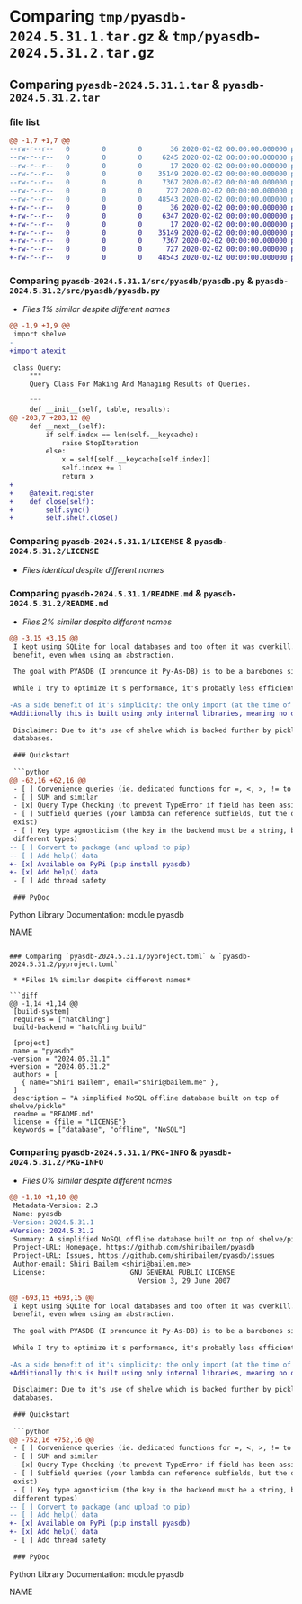 # Comparing `tmp/pyasdb-2024.5.31.1.tar.gz` & `tmp/pyasdb-2024.5.31.2.tar.gz`

## Comparing `pyasdb-2024.5.31.1.tar` & `pyasdb-2024.5.31.2.tar`

### file list

```diff
@@ -1,7 +1,7 @@
--rw-r--r--   0        0        0       36 2020-02-02 00:00:00.000000 pyasdb-2024.5.31.1/src/pyasdb/__init__.py
--rw-r--r--   0        0        0     6245 2020-02-02 00:00:00.000000 pyasdb-2024.5.31.1/src/pyasdb/pyasdb.py
--rw-r--r--   0        0        0       17 2020-02-02 00:00:00.000000 pyasdb-2024.5.31.1/.gitignore
--rw-r--r--   0        0        0    35149 2020-02-02 00:00:00.000000 pyasdb-2024.5.31.1/LICENSE
--rw-r--r--   0        0        0     7367 2020-02-02 00:00:00.000000 pyasdb-2024.5.31.1/README.md
--rw-r--r--   0        0        0      727 2020-02-02 00:00:00.000000 pyasdb-2024.5.31.1/pyproject.toml
--rw-r--r--   0        0        0    48543 2020-02-02 00:00:00.000000 pyasdb-2024.5.31.1/PKG-INFO
+-rw-r--r--   0        0        0       36 2020-02-02 00:00:00.000000 pyasdb-2024.5.31.2/src/pyasdb/__init__.py
+-rw-r--r--   0        0        0     6347 2020-02-02 00:00:00.000000 pyasdb-2024.5.31.2/src/pyasdb/pyasdb.py
+-rw-r--r--   0        0        0       17 2020-02-02 00:00:00.000000 pyasdb-2024.5.31.2/.gitignore
+-rw-r--r--   0        0        0    35149 2020-02-02 00:00:00.000000 pyasdb-2024.5.31.2/LICENSE
+-rw-r--r--   0        0        0     7367 2020-02-02 00:00:00.000000 pyasdb-2024.5.31.2/README.md
+-rw-r--r--   0        0        0      727 2020-02-02 00:00:00.000000 pyasdb-2024.5.31.2/pyproject.toml
+-rw-r--r--   0        0        0    48543 2020-02-02 00:00:00.000000 pyasdb-2024.5.31.2/PKG-INFO
```

### Comparing `pyasdb-2024.5.31.1/src/pyasdb/pyasdb.py` & `pyasdb-2024.5.31.2/src/pyasdb/pyasdb.py`

 * *Files 1% similar despite different names*

```diff
@@ -1,9 +1,9 @@
 import shelve
-
+import atexit
 
 class Query:
     """
     Query Class For Making And Managing Results of Queries.
 
     """
     def __init__(self, table, results):
@@ -203,7 +203,12 @@
     def __next__(self):
         if self.index == len(self.__keycache):
             raise StopIteration
         else:
             x = self[self.__keycache[self.index]]
             self.index += 1
             return x
+
+    @atexit.register
+    def close(self):
+        self.sync()
+        self.shelf.close()
```

### Comparing `pyasdb-2024.5.31.1/LICENSE` & `pyasdb-2024.5.31.2/LICENSE`

 * *Files identical despite different names*

### Comparing `pyasdb-2024.5.31.1/README.md` & `pyasdb-2024.5.31.2/README.md`

 * *Files 2% similar despite different names*

```diff
@@ -3,15 +3,15 @@
 I kept using SQLite for local databases and too often it was overkill. Inflexible and too much work to maintain for it's
 benefit, even when using an abstraction.
 
 The goal with PYASDB (I pronounce it Py-As-DB) is to be a barebones simple no-sql, unstructured local database.
 
 While I try to optimize it's performance, it's probably less efficient than sqlite as the size of the data increases.
 
-As a side benefit of it's simplicity: the only import (at the time of writing) is the internal library shelve.
+Additionally this is built using only internal libraries, meaning no dependencies should need to be installed.
 
 Disclaimer: Due to it's use of shelve which is backed further by pickle, this is not advisable to load untrusted
 databases.
 
 ### Quickstart
 
 ```python
@@ -62,16 +62,16 @@
 - [ ] Convenience queries (ie. dedicated functions for =, <, >, != to cut down on repetitive lambdas)
 - [ ] SUM and similar
 - [x] Query Type Checking (to prevent TypeError if field has been assigned different types)
 - [ ] Subfield queries (your lambda can reference subfields, but the query function doesn't check to make sure they 
 exist)
 - [ ] Key type agnosticism (the key in the backend must be a string, but it can be handy to just str() all keys to allow
 different types)
-- [ ] Convert to package (and upload to pip)
-- [ ] Add help() data
+- [x] Available on PyPi (pip install pyasdb)
+- [x] Add help() data
 - [ ] Add thread safety
 
 ### PyDoc
 ```
 Python Library Documentation: module pyasdb
 
 NAME
```

### Comparing `pyasdb-2024.5.31.1/pyproject.toml` & `pyasdb-2024.5.31.2/pyproject.toml`

 * *Files 1% similar despite different names*

```diff
@@ -1,14 +1,14 @@
 [build-system]
 requires = ["hatchling"]
 build-backend = "hatchling.build"
 
 [project]
 name = "pyasdb"
-version = "2024.05.31.1"
+version = "2024.05.31.2"
 authors = [
   { name="Shiri Bailem", email="shiri@bailem.me" },
 ]
 description = "A simplified NoSQL offline database built on top of shelve/pickle"
 readme = "README.md"
 license = {file = "LICENSE"}
 keywords = ["database", "offline", "NoSQL"]
```

### Comparing `pyasdb-2024.5.31.1/PKG-INFO` & `pyasdb-2024.5.31.2/PKG-INFO`

 * *Files 0% similar despite different names*

```diff
@@ -1,10 +1,10 @@
 Metadata-Version: 2.3
 Name: pyasdb
-Version: 2024.5.31.1
+Version: 2024.5.31.2
 Summary: A simplified NoSQL offline database built on top of shelve/pickle
 Project-URL: Homepage, https://github.com/shiribailem/pyasdb
 Project-URL: Issues, https://github.com/shiribailem/pyasdb/issues
 Author-email: Shiri Bailem <shiri@bailem.me>
 License:                     GNU GENERAL PUBLIC LICENSE
                                Version 3, 29 June 2007
         
@@ -693,15 +693,15 @@
 I kept using SQLite for local databases and too often it was overkill. Inflexible and too much work to maintain for it's
 benefit, even when using an abstraction.
 
 The goal with PYASDB (I pronounce it Py-As-DB) is to be a barebones simple no-sql, unstructured local database.
 
 While I try to optimize it's performance, it's probably less efficient than sqlite as the size of the data increases.
 
-As a side benefit of it's simplicity: the only import (at the time of writing) is the internal library shelve.
+Additionally this is built using only internal libraries, meaning no dependencies should need to be installed.
 
 Disclaimer: Due to it's use of shelve which is backed further by pickle, this is not advisable to load untrusted
 databases.
 
 ### Quickstart
 
 ```python
@@ -752,16 +752,16 @@
 - [ ] Convenience queries (ie. dedicated functions for =, <, >, != to cut down on repetitive lambdas)
 - [ ] SUM and similar
 - [x] Query Type Checking (to prevent TypeError if field has been assigned different types)
 - [ ] Subfield queries (your lambda can reference subfields, but the query function doesn't check to make sure they 
 exist)
 - [ ] Key type agnosticism (the key in the backend must be a string, but it can be handy to just str() all keys to allow
 different types)
-- [ ] Convert to package (and upload to pip)
-- [ ] Add help() data
+- [x] Available on PyPi (pip install pyasdb)
+- [x] Add help() data
 - [ ] Add thread safety
 
 ### PyDoc
 ```
 Python Library Documentation: module pyasdb
 
 NAME
```

